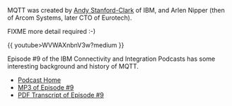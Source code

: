 MQTT was created by [Andy Stanford-Clark](http://en.wikipedia.org/wiki/Andy_Stanford-Clark) of IBM, and Arlen Nipper (then of Arcom Systems, later CTO of Eurotech).

FIXME more detail required :-)

{{ youtube>WVWAXnbnV3w?medium }}

Episode #9 of the IBM Connectivity and Integration Podcasts has some interesting background and history of MQTT.
*  [Podcast Home](https///www-01.ibm.com/software/websphere/connectivity/integration/podcasts/)
*  [MP3 of Episode #9](http://public.dhe.ibm.com/software/info/television/swtv/websphere/connectivity/podcasts/piper_diaz_nipper_mq_tt_11182011.mp3)
*  [PDF Transcript of Episode #9](http://www.ibm.com/podcasts/software/websphere/connectivity/piper_diaz_nipper_mq_tt_11182011.pdf)
